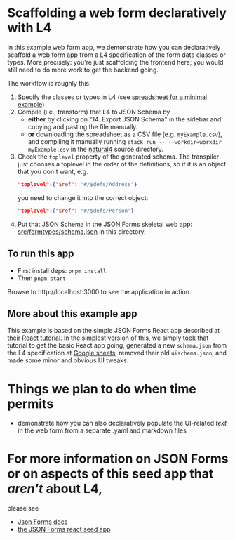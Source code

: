 # Scaffolding a web form declaratively with L4

In this example web form app, we demonstrate how you can declaratively scaffold a web form app from a L4 specification of the form data classes or types. More precisely: you're just scaffolding the frontend here; you would still need to do more work to get the backend going.

The workflow is roughly this:

1. Specify the classes or types in L4 (see [spreadsheet for a minimal example](https://docs.google.com/spreadsheets/d/1WyzDqaVTcicDa2K_mzS_SGtLZL4SnzzfYHUDdtBDxUA/edit#gid=1753095612))
2. Compile (i.e., transform) that L4 to JSON Schema by
   - **either** by clicking on "14. Export JSON Schema" in the sidebar and copying and pasting the file manually.
   - **or** downloading the spreadsheet as a CSV file (e.g. `myExample.csv`), and compiling it manually running `stack run -- --workdir=workdir myExample.csv` in the [natural4](https://github.com/smucclaw/dsl/tree/main/lib/haskell/natural4) source directory.
3. Check the `toplevel` property of the generated schema. The transpiler just chooses a toplevel in the order of the definitions, so if it is an object that you don't want, e.g.
   ```json
   "toplevel":{"$ref": "#/$defs/Address"}
   ```
   you need to change it into the correct object:
   ```json
   "toplevel":{"$ref": "#/$defs/Person"}
   ```
4. Put that JSON Schema in the JSON Forms skeletal web app: [src/formtypes/schema.json](src/formtypes/schema.json) in this directory.

## To run this app

- First install deps: `pnpm install`
- Then `pnpm start`

Browse to http://localhost:3000 to see the application in action.

## More about this example app

This example is based on the simple JSON Forms React app described at [their React tutorial](https://jsonforms.io/docs/tutorial). In the simplest version of this, we simply took that tutorial to get the basic React app going, generated a new `schema.json` from the L4 specification at [Google sheets](https://docs.google.com/spreadsheets/d/1WyzDqaVTcicDa2K_mzS_SGtLZL4SnzzfYHUDdtBDxUA/edit#gid=1753095612), removed their old `uischema.json`, and made some minor and obvious UI tweaks.

# Things we plan to do when time permits

- demonstrate how you can also declaratively populate the UI-related _text_ in the web form from a separate .yaml and markdown files

# For more information on JSON Forms or on aspects of this seed app that _aren't_ about L4,

please see

- [Json Forms docs](https://jsonforms.io/)
- [the JSON Forms react seed app](https://github.com/eclipsesource/jsonforms-react-seed)
